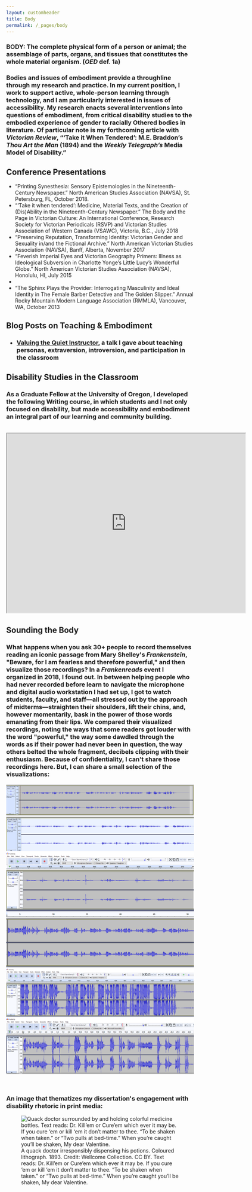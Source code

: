 ```yaml
---
layout: customheader
title: Body
permalink: /_pages/body
---
```


<h3><strong>BODY</strong>: The complete physical form of a person or animal; the assemblage of parts, organs, and tissues that constitutes the whole material organism. (<em>OED</em> def. 1a)</h3>

<h3 style="text-align:left">
Bodies and issues of embodiment provide a throughline through my research and practice. In my current position, I work to support active, whole-person learning through technology, and I am particularly interested in issues of accessibility. My research enacts several interventions into questions of embodiment, from critical disability studies to the embodied experience of gender to racially Othered bodies in literature. Of particular note is my forthcoming article with <em>Victorian Review</em>, “‘Take it When Tendered’: M.E. Braddon’s <em>Thou Art the Man</em> (1894) and the <em>Weekly Telegraph’s</em> Media Model of Disability.”                                                           
</h3>

<h2>Conference Presentations</h2>
<ul>
  <li>“Printing Synesthesia: Sensory Epistemologies in the Nineteenth-Century Newspaper.” North American Studies Association (NAVSA), St. Petersburg, FL, October 2018.</li>
  <li>“‘Take it when tendered’: Medicine, Material Texts, and the Creation of (Dis)Ability in the Nineteenth-Century Newspaper.” The Body and the Page in Victorian Culture: An International Conference, Research Society for Victorian Periodicals (RSVP) and Victorian Studies Association of Western Canada (VSAWC), Victoria, B.C., July 2018</li>
  <li>“Preserving Reputation, Transforming Identity: Victorian Gender and Sexuality in/and the Fictional Archive.” North American Victorian Studies Association (NAVSA), Banff, Alberta, November 2017</li>
  <li>“Feverish Imperial Eyes and Victorian Geography Primers: Illness as Ideological Subversion in Charlotte Yonge’s Little Lucy’s Wonderful Globe.” North American Victorian Studies Association (NAVSA), Honolulu, HI, July 2015<li>
  <li>“The Sphinx Plays the Provider: Interrogating Masculinity and Ideal Identity in The Female Barber Detective and The Golden Slipper.” Annual Rocky Mountain Modern Language Association (RMMLA), Vancouver, WA, October 2013</li>
  </ul>
  
<h2>Blog Posts on Teaching & Embodiment</h2>
<h3 style="text-align:left">
<ul>
  <li><a href="https://courtneyafloyd.com/quiet/">Valuing the Quiet Instructor</a>, a talk I gave about teaching personas, extraversion, introversion, and participation in the classroom</li>
  </ul>
                                                          
</h3>

<h2>Disability Studies in the Classroom</h2>
<h3 style="text-align:left">As a Graduate Fellow at the University of Oregon, I developed the following Writing course, in which students and I not only focused on disability, but made accessibility and embodiment an integral part of our learning and community building.</h3> <br>
<iframe src="https://drive.google.com/file/d/1vUfAwryYsE3cOd2V2Hlkgo2Y8ehIJXDq/preview" width="640" height="480" style="text-align:center"></iframe>

<br>
<h2>Sounding the Body</h2>
<h3 style="text-align:left">What happens when you ask 30+ people to record themselves reading an iconic passage from Mary Shelley's <em>Frankenstein</em>, "Beware, for I am fearless and therefore powerful," and then visualize those recordings? In a <em>Frankenreads</em> event I organized in 2018, I found out. In between helping people who had never recorded before learn to navigate the microphone and digital audio workstation I had set up, I got to watch students, faculty, and staff––all stressed out by the approach of midterms––straighten their shoulders, lift their chins, and, however momentarily, bask in the power of those words emanating from their lips. We compared their visualized recordings, noting the ways that some readers got louder with the word "powerful," the way some dawdled through the words as if their power had never been in question, the way others belted the whole fragment, decibels clipping with their enthusiasm. Because of confidentiality, I can't share those recordings here. But, I can share a small selection of the visualizations: 
</h3>

<img src="/images/frankenreads4.png" alt="waveform"/><br>
<img src="/images/frankenreads1.png" alt="waveform"/><br>
<img src="/images/frankenreads3.png" alt="waveform"/><br>
<img src="/images/frankenreads2.png" alt="waveform"/><br>
<img src="/images/Capture.png" alt="waveform"/><br>
<img src="/images/dpwFrankenRead.png" alt="waveform"/>

<br>
<h3 style="text-align:left">An image that thematizes my dissertation's engagement with disability rhetoric in print media:</h3> 
<figure><img src="/images/default.jpg" width="400" height="550" alt="Quack doctor surrounded by and holding colorful medicine bottles. Text reads: Dr. Kill’em or Cure’em which ever it may be. If you cure ‘em or kill ‘em it don’t matter to thee. “To be shaken when taken.” or “Two pulls at bed-time.” When you’re caught you’ll be shaken, My dear Valentine."><figcaption>A quack doctor irresponsibly dispensing his potions. Coloured lithograph. 1893. Credit: Wellcome Collection. CC BY. Text reads: Dr. Kill’em or Cure’em which ever it may be. If you cure ‘em or kill ‘em it don’t matter to thee. “To be shaken when taken.” or “Two pulls at bed-time.” When you’re caught you’ll be shaken, My dear Valentine.</figcaption></figure>
